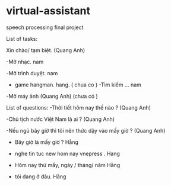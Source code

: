 # virtual-assistant
speech processing final project

List of tasks:

Xin chào/ tạm biệt. (Quang Anh)

-Mở nhạc.			nam

-Mở trình duyệt.		nam

- game hangman. hang. ( chua co )
-Tìm kiếm … 		nam

-Mở máy ảnh (Quang Anh) (chưa có )


List of questions:
-Thời tiết hôm nay thế nào ? (Quang Anh)

-Chủ tịch nước Việt Nam là ai ? (Quang Anh)

-Nếu ngủ bây giờ thì tôi nên thức dậy vào mấy giờ ? (Quang Anh)

- Bây giờ là mấy giờ ? Hằng
- nghe tin tuc new hom nay vnepress . Hang 

 - Hôm nay thứ mấy, ngày / tháng/ năm Hằng 
 
 
 - tôi đang ở đâu. Hằng


